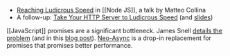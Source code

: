 - [Reaching Ludicrous Speed](https://www.youtube.com/watch?v=_0W_822Dijg) in [[Node JS]], a talk by Matteo Collina
- A follow-up: [Take Your HTTP Server to Ludicrous Speed](https://www.youtube.com/watch?v=5z46jJZNe8k) (and [slides](https://mcollina.github.io/take-your-http-server-to-ludicrous-speed/))

[[JavaScript]] promises are a significant bottleneck. James Snell [details the problem](https://www.youtube.com/watch?v=XV-u_Ow47s0) (and in this [blog post](https://www.nearform.com/blog/optimise-node-js-performance-avoiding-broken-promises/)). [Neo-Async](https://www.npmjs.com/package/neo-async#benchmark) is a drop-in replacement for promises that promises better performance.